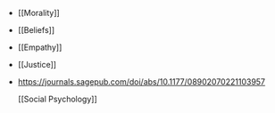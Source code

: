 - [[Morality]]
- [[Beliefs]]
- [[Empathy]]
- [[Justice]]
- https://journals.sagepub.com/doi/abs/10.1177/08902070221103957
  
  [[Social Psychology]]